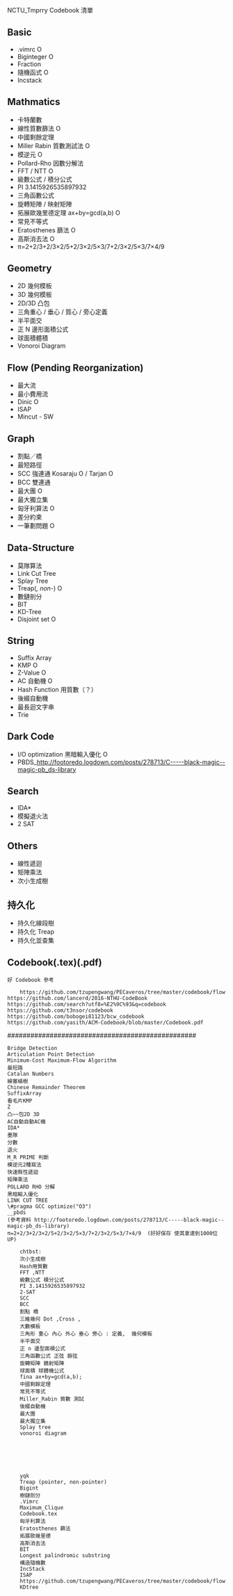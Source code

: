 NCTU_Tmprry Codebook 清單

## Basic
- .vimrc O
- Biginteger O
- Fraction
- 隨機函式 O
- Incstack

## Mathmatics
- 卡特蘭數
- 線性質數篩法 O
- 中國剩餘定理
- Miller Rabin 質數測試法 O
- 模逆元 O
- Pollard-Rho 因數分解法
- FFT / NTT O
- 級數公式 / 積分公式
- PI 3.1415926535897932
- 三角函數公式
- 旋轉矩陣 / 映射矩陣
- 拓展歐幾里德定理 ax+by=gcd(a,b) O
- 常見不等式
- Eratosthenes 篩法 O
- 高斯消去法 O
- π=2+2/3+2/3×2/5+2/3×2/5×3/7+2/3×2/5×3/7×4/9

## Geometry
- 2D 幾何模板
- 3D 幾何模板
- 2D/3D 凸包
- 三角重心 / 垂心 / 質心 / 旁心定義
- 半平面交
- 正 N 邊形面積公式
- 球面積體積
- Vonoroi Diagram

## Flow (Pending Reorganization)
- 最大流
- 最小費用流
- Dinic O
- ISAP
- Mincut - SW

## Graph
- 割點／橋
- 最短路徑
- SCC 強連通 Kosaraju O / Tarjan O
- BCC 雙連通
- 最大團 O
- 最大獨立集
- 匈牙利算法 O
- 差分約束
- 一筆劃問題 O

## Data-Structure
- 莫隊算法
- Link Cut Tree
- Splay Tree
- Treap(*, non-*) O
- 數鏈剖分
- BIT
- KD-Tree
- Disjoint set O

## String
- Suffix Array
- KMP O
- Z-Value O
- AC 自動機 O
- Hash Function 用質數（？）
- 後綴自動機
- 最長迴文字串
- Trie

## Dark Code
- I/O optimization 黑暗輸入優化 O
- PBDS_http://footoredo.logdown.com/posts/278713/C-----black-magic--magic-pb_ds-library

## Search
- IDA*
- 模擬退火法
- 2 SAT

## Others
- 線性遞迴
- 矩陣乘法
- 次小生成樹

## 持久化
- 持久化線段樹
- 持久化 Treap
- 持久化並查集

## Codebook(.tex)(.pdf)
```
好 Codebook 參考

	https://github.com/tzupengwang/PECaveros/tree/master/codebook/flow
https://github.com/lancerd/2016-NTHU-CodeBook
https://github.com/search?utf8=%E2%9C%93&q=codebook
https://github.com/t3nsor/codebook
https://github.com/bobogei81123/bcw_codebook
https://github.com/yasith/ACM-Codebook/blob/master/Codebook.pdf
```

#################################################
```
Bridge Detection
Articulation Point Detection
Minimum-Cost Maximum-Flow Algorithm
最短路
Catalan Numbers
線塞植樹
Chinese Remainder Theorem
SuffixArray
看毛片KMP
Z
凸~~包2D 3D
AC自動自動AC機
IDA*
墨隊
分數
退火
M_R PRIME 判斷
模逆元2種寫法
快速縣性遞迴
矩陣乘法
POLLARD RHO 分解
黑暗輸入優化
LINK CUT TREE
\#pragma GCC optimize("O3")
__pbds
(參考資料 http://footoredo.logdown.com/posts/278713/C-----black-magic--magic-pb_ds-library)
π=2+2/3+2/3×2/5+2/3×2/5×3/7+2/3×2/5×3/7×4/9  (好好保存 使其拿達到1000位UP)

	chtbst:
	次小生成樹
	Hash用質數
	FFT ,NTT
	級數公式 積分公式
	PI 3.1415926535897932
	2-SAT
	SCC
	BCC
	割點 橋
	三維幾何 Dot ,Cross ,
	大數模板
	三角形 重心 內心 外心 垂心 旁心 : 定義,  幾何模板
	半平面交
	正 n 邊型面積公式
	三角函數公式 正弦 餘弦
	旋轉矩陣 鏡射矩陣
	球面積 球體機公式
	fina ax+by=gcd(a,b);
	中國剩餘定理
	常見不等式
	Miller_Rabin 質數 測試
	後綴自動機
	最大團
	最大獨立集
	Splay tree
	vonoroi diagram






	yqk
	Treap (pointer, non-pointer)
	Bigint
	樹鏈剖分
	.Vimrc
	Maximum_Clique
	Codebook.tex
	匈牙利算法
	Eratosthenes 篩法
	拓展歐幾里德
	高斯消去法
	BIT
	Longest palindromic substring
	構造隨機數
	IncStack
	ISAP
	https://github.com/tzupengwang/PECaveros/tree/master/codebook/flow
	KDtree
```
